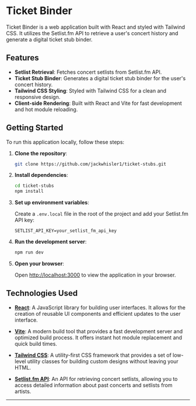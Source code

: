# Ticket Binder

Ticket Binder is a web application built with React and styled with Tailwind CSS. It utilizes the Setlist.fm API to retrieve a user's concert history and generate a digital ticket stub binder.

## Features

- **Setlist Retrieval**: Fetches concert setlists from Setlist.fm API.
- **Ticket Stub Binder**: Generates a digital ticket stub binder for the user's concert history.
- **Tailwind CSS Styling**: Styled with Tailwind CSS for a clean and responsive design.
- **Client-side Rendering**: Built with React and Vite for fast development and hot module reloading.

## Getting Started

To run this application locally, follow these steps:

1. **Clone the repository**:

   ```bash
   git clone https://github.com/jackwhisler1/ticket-stubs.git
   ```

2. **Install dependencies**:

   ```bash
   cd ticket-stubs
   npm install
   ```

3. **Set up environment variables**:

   Create a `.env.local` file in the root of the project and add your Setlist.fm API key:

   ```
   SETLIST_API_KEY=your_setlist_fm_api_key
   ```

4. **Run the development server**:

   ```bash
   npm run dev
   ```

5. **Open your browser**:

   Open [http://localhost:3000](http://localhost:3000) to view the application in your browser.

## Technologies Used

- **[React](https://reactjs.org/)**: A JavaScript library for building user interfaces. It allows for the creation of reusable UI components and efficient updates to the user interface.

- **[Vite](https://vitejs.dev/)**: A modern build tool that provides a fast development server and optimized build process. It offers instant hot module replacement and quick build times.

- **[Tailwind CSS](https://tailwindcss.com/)**: A utility-first CSS framework that provides a set of low-level utility classes for building custom designs without leaving your HTML.

- **[Setlist.fm API](https://api.setlist.fm/docs/1.0/index.html)**: An API for retrieving concert setlists, allowing you to access detailed information about past concerts and setlists from artists.

---
